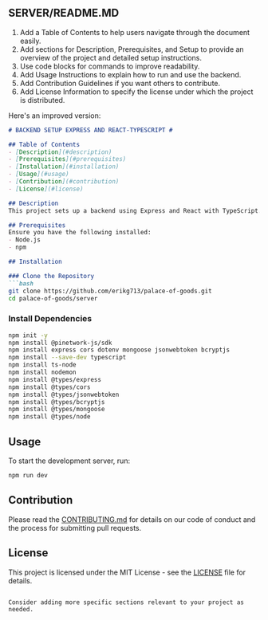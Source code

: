 ## SERVER/README.MD ##

1. Add a Table of Contents to help users navigate through the document easily.
2. Add sections for Description, Prerequisites, and Setup to provide an overview of the project and detailed setup instructions.
3. Use code blocks for commands to improve readability.
4. Add Usage Instructions to explain how to run and use the backend.
5. Add Contribution Guidelines if you want others to contribute.
6. Add License Information to specify the license under which the project is distributed.

Here's an improved version:

```markdown
# BACKEND SETUP EXPRESS AND REACT-TYPESCRIPT #

## Table of Contents
- [Description](#description)
- [Prerequisites](#prerequisites)
- [Installation](#installation)
- [Usage](#usage)
- [Contribution](#contribution)
- [License](#license)

## Description
This project sets up a backend using Express and React with TypeScript.

## Prerequisites
Ensure you have the following installed:
- Node.js
- npm

## Installation

### Clone the Repository
```bash
git clone https://github.com/erikg713/palace-of-goods.git
cd palace-of-goods/server
```

### Install Dependencies
```bash
npm init -y
npm install @pinetwork-js/sdk
npm install express cors dotenv mongoose jsonwebtoken bcryptjs
npm install --save-dev typescript
npm install ts-node
npm install nodemon
npm install @types/express 
npm install @types/cors 
npm install @types/jsonwebtoken
npm install @types/bcryptjs
npm install @types/mongoose
npm install @types/node
```

## Usage
To start the development server, run:
```bash
npm run dev
```

## Contribution
Please read the [CONTRIBUTING.md](../CONTRIBUTING.md) for details on our code of conduct and the process for submitting pull requests.

## License
This project is licensed under the MIT License - see the [LICENSE](../LICENSE) file for details.
```

Consider adding more specific sections relevant to your project as needed.
